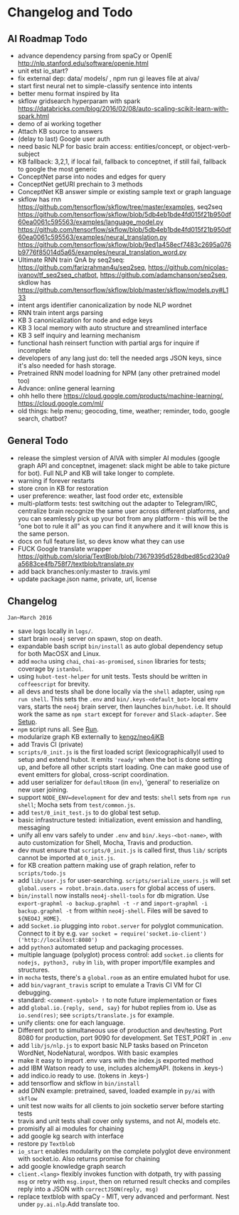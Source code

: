 # Changelog and Todo


## AI Roadmap Todo


- advance dependency parsing from spaCy or OpenIE http://nlp.stanford.edu/software/openie.html
- unit etst io_start?
- fix external dep: data/ models/ , npm run gi leaves file at aiva/
- start first neural net to simple-classify sentence into intents
- better menu format inspired by lita
- skflow gridsearch hyperparam with spark https://databricks.com/blog/2016/02/08/auto-scaling-scikit-learn-with-spark.html
- demo of ai working together
- Attach KB source to answers
- (delay to last) Google user auth
- need basic NLP for basic brain access: entities/concept, or object-verb-subject
- KB fallback: 3,2,1, if local fail, fallback to conceptnet, if still fail, fallback to google the most generic
- ConceptNet parse into nodes and edges for query
- ConceptNet getURI prechain to 3 methods
- ConceptNet KB answer simple or existing sample text or graph language
- skflow has rnn https://github.com/tensorflow/skflow/tree/master/examples, seq2seq https://github.com/tensorflow/skflow/blob/5db4eb1bde4fd015f21b950df60ea0061c595563/examples/language_model.py https://github.com/tensorflow/skflow/blob/5db4eb1bde4fd015f21b950df60ea0061c595563/examples/neural_translation.py https://github.com/tensorflow/skflow/blob/9ed1a458ecf7483c2695a076b9776f85014d5a65/examples/neural_translation_word.py
- Ultimate RNN train QnA by seq2seq: https://github.com/farizrahman4u/seq2seq, https://github.com/nicolas-ivanov/tf_seq2seq_chatbot, https://github.com/adamchanson/seq2seq, skdlow has https://github.com/tensorflow/skflow/blob/master/skflow/models.py#L133
- intent args identifier canonicalization by node NLP wordnet
- RNN train intent args parsing
- KB 3 canonicalization for node and edge keys
- KB 3 local memory with auto structure and streamlined interface
- KB 3 self inquiry and learning mechanism
- functional hash reinsert function with partial args for inquire if incomplete
- developers of any lang just do: tell the needed args JSON keys, since it's also needed for hash storage.
- Pretrained RNN model loadning for NPM (any other pretrained model too)
- Advance: online general learning
- ohh hello there https://cloud.google.com/products/machine-learning/, https://cloud.google.com/ml/
- old things: help menu; geocoding, time, weather; reminder, todo, google search, chatbot?

## General Todo

- release the simplest version of AIVA with simpler AI modules (google graph API and conceptnet, imagenet: slack might be able to take picture for bot). Full NLP and KB will take longer to complete.
- warning if forever restarts
- store cron in KB for restoration
- user preference: weather, last food order etc, extensible
- multi-platform tests: test switching out the adapter to Telegram/IRC, centralize brain recognize the same user across different platforms, and you can seamlessly pick up your bot from any platform - this will be the "one bot to rule it all" as you can find it anywhere and it will know this is the same person.
- docs on full feature list, so devs know what they can use
- FUCK Google translate wrapper https://github.com/sloria/TextBlob/blob/73679395d528dbed85cd230a9a5683ce4fb758f7/textblob/translate.py
- add back branches:only:master to .travis.yml
- update package.json name, private, url, license


## Changelog

`Jan~March 2016`

- save logs locally in `logs/`.
- start brain `neo4j` server on spawn, stop on death.
- expandable bash script `bin/install` as auto global dependency setup for both MacOSX and Linux.
- add `mocha` using `chai`, `chai-as-promised`, `sinon` libraries for tests; coverage by `istanbul`.
- using `hubot-test-helper` for unit tests. Tests should be written in `coffeescript` for brevity.
- all devs and tests shall be done locally via the `shell` adapter, using `npm run shell`. This sets the `.env` and `bin/.keys-<default_bot>` local env vars, starts the `neo4j` brain server, then launches `bin/hubot`. i.e. It should work the same as `npm start` except for `forever` and `Slack-adapter`. See [Setup](#setup).
- `npm` script runs all. See [Run](#run).
- modularize graph KB externally to [kengz/neo4jKB](https://github.com/kengz/neo4jKB)
- add Travis CI (private)
- `scripts/0_init.js` is the first loaded script (lexicographically)l used to setup and extend hubot. It emits `'ready'` when the bot is done setting up, and before all other scripts start loading. One can make good use of event emitters for global, cross-script coordination.
- add user serializer for `defaultRoom` (in `env`), 'general' to reserialize on new user joining.
- support `NODE_ENV=development` for dev and tests: `shell` sets from `npm run shell`; Mocha sets from `test/common.js`.
- add `test/0_init_test.js` to do global test setup.
- basic infrastructure tested: initialization, event emission and handling, messaging
- unify all env vars safely to under `.env` and `bin/.keys-<bot-name>`, with auto customization for Shell, Mocha, Travis and production.
- dev must ensure that `scripts/0_init.js` is called first, thus `lib/` scripts cannot be imported at `0_init.js`.
- for KB creation pattern making use of graph relation, refer to `scripts/todo.js`
- add `lib/user.js` for user-searching. `scripts/serialize_users.js` will set `global.users = robot.brain.data.users` for global access of users.
- `bin/install` now installs `neo4j-shell-tools` for db migration. Use `export-graphml -o backup.graphml -t -r` and `import-graphml -i backup.graphml -t` from within `neo4j-shell`. Files will be saved to `${NEO4J_HOME}`.
- add `Socket.io` plugging into `robot.server` for polyglot communication. Connect to it by e.g. `var socket = require('socket.io-client')('http://localhost:8080')`
- add `python3` automated setup and packaging processes.
- multiple language (polyglot) process control: add `socket.io` clients for `nodejs, python3, ruby` in `lib`, with proper import/file examples and structures.
- in `mocha` tests, there's a `global.room` as an entire emulated hubot for use.
- add `bin/vagrant_travis` script to emulate a Travis CI VM for CI debugging.
- standard: `<comment-symbol> !` to note future implementation or fixes
- add `global.io.{reply, send, say}` for hubot replies from io. Use as `io.send(res)`; see `scripts/translate.js` for example.
- unify clients: one for each language.
- Different port to simultaneous use of production and dev/testing. Port 8080 for production, port 9090 for development. Set TEST_PORT in `.env`
- add `lib/js/nlp.js` to export basic NLP tasks based on Princeton WordNet, NodeNatural, wordpos. With basic examples
- make it easy to import .env vars with the index.js exported method
- add IBM Watson ready to use, includes alchemyAPI. (tokens in .keys-<bot>)
- add indico.io ready to use. (tokens in .keys-<bot>)
- add tensorflow and skflow in `bin/install`
- add DNN example: pretrained, saved, loaded example in `py/ai` with `skflow`
- unit test now waits for all clients to join socketio server before starting tests
- travis and unit tests shall cover only systems, and not AI, models etc.
- promisify all ai modules for chaining
- add google kg search with interface
- restore py `Textblob`
- `io_start` enables modularity on the complete polyglot deve environment with socket.io. Also returns promise for chaining
- add google knowledge graph search
- `client.<lang>` flexibly invokes function with dotpath, try with passing `msg` or retry with `msg.input`, then on returned result checks and compiles reply into a JSON with `correctJSON(reply, msg)`
- replace textblob with spaCy - MIT, very advanced and performant. Nest under `py.ai.nlp`.Add translate too.